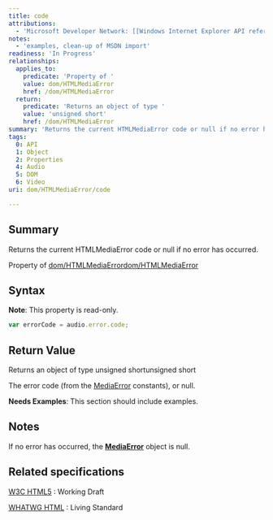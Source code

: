 ```yaml
---
title: code
attributions:
  - 'Microsoft Developer Network: [[Windows Internet Explorer API reference](http://msdn.microsoft.com/en-us/library/ie/hh828809%28v=vs.85%29.aspx) Article]'
notes:
  - 'examples, clean-up of MSDN import'
readiness: 'In Progress'
relationships:
  applies_to:
    predicate: 'Property of '
    value: dom/HTMLMediaError
    href: /dom/HTMLMediaError
  return:
    predicate: 'Returns an object of type '
    value: 'unsigned short'
    href: /dom/HTMLMediaError
summary: 'Returns the current HTMLMediaError code or null if no error has occurred.'
tags:
  0: API
  1: Object
  2: Properties
  4: Audio
  5: DOM
  6: Video
uri: dom/HTMLMediaError/code

---
```

## <span>Summary</span>

Returns the current HTMLMediaError code or null if no error has occurred.

Property of [dom/HTMLMediaError](/dom/HTMLMediaError)[dom/HTMLMediaError](/dom/HTMLMediaError)

## <span>Syntax</span>

**Note**: This property is read-only.

``` js
var errorCode = audio.error.code;
```

## <span>Return Value</span>

Returns an object of type unsigned shortunsigned short

The error code (from the [MediaError](/dom/HTMLMediaError) constants), or null.

**Needs Examples**: This section should include examples.

## <span>Notes</span>

If no error has occurred, the [**MediaError**](/dom/HTMLMediaError) object is null.

## <span>Related specifications</span>

[W3C HTML5](http://www.w3.org/TR/html5/)
:   Working Draft

[WHATWG HTML](http://www.whatwg.org/specs/web-apps/current-work/multipage)
:   Living Standard
